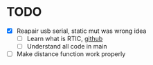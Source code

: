 # TODO
- [x] Reapair usb serial, static mut was wrong idea
    - [ ] Learn what is RTIC, [github](https://github.com/rtic-rs/rtic)
    - [ ] Understand all code in main
- [ ] Make distance function work properly
